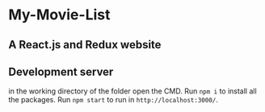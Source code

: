 # My-Movie-List
## A React.js and Redux website  

## Development server
in the working directory of the folder open the CMD.
Run `npm i` to install all the packages.
Run `npm start` to run in `http://localhost:3000/`.
